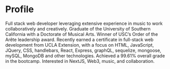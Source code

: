# Profile

Full stack web developer leveraging extensive experience in music to work collaboratively and creatively. Graduate of the University of Southern California with a Doctorate of Musical Arts. Winner of USC’s Order of the Arête leadership award. Recently earned a certificate in full-stack web development from UCLA Extension, with a focus on HTML, JavaScript, JQuery, CSS, handlebars, React, Express, graphQL, sequelize, mongoose, mySQL, MongoDB and other technologies. Achieved a 99.61% overall grade in the bootcamp. Interested in NextJS, Web3, music, and collaboration. 
